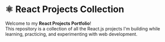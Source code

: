 # ⚛️ React Projects Collection

Welcome to my **React Projects Portfolio**!  
This repository is a collection of all the React.js projects I'm building while learning, practicing, and experimenting with web development.
